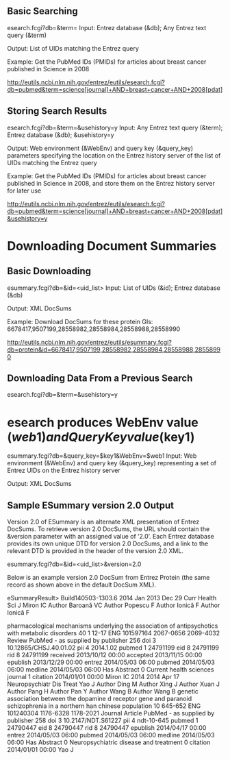 Basic Searching
-------------------

esearch.fcgi?db=<database>&term=<query>
Input: Entrez database (&db); Any Entrez text query (&term)

Output: List of UIDs matching the Entrez query

Example: Get the PubMed IDs (PMIDs) for articles about breast cancer published in Science in 2008

http://eutils.ncbi.nlm.nih.gov/entrez/eutils/esearch.fcgi?db=pubmed&term=science[journal]+AND+breast+cancer+AND+2008[pdat]

Storing Search Results
-----------------------

esearch.fcgi?db=<database>&term=<query>&usehistory=y
Input: Any Entrez text query (&term); Entrez database (&db); &usehistory=y

Output: Web environment (&WebEnv) and query key (&query_key) parameters specifying the location on the Entrez history server of the list of UIDs matching the Entrez query

Example: Get the PubMed IDs (PMIDs) for articles about breast cancer published in Science in 2008, and store them on the Entrez history server for later use

http://eutils.ncbi.nlm.nih.gov/entrez/eutils/esearch.fcgi?db=pubmed&term=science[journal]+AND+breast+cancer+AND+2008[pdat]&usehistory=y

Downloading Document Summaries
===============================

Basic Downloading
-------------------

esummary.fcgi?db=<database>&id=<uid_list>
Input: List of UIDs (&id); Entrez database (&db)

Output: XML DocSums

Example: Download DocSums for these protein GIs: 6678417,9507199,28558982,28558984,28558988,28558990

http://eutils.ncbi.nlm.nih.gov/entrez/eutils/esummary.fcgi?db=protein&id=6678417,9507199,28558982,28558984,28558988,28558990

Downloading Data From a Previous Search
----------------------------------------

esearch.fcgi?db=<database>&term=<query>&usehistory=y

# esearch produces WebEnv value ($web1) and QueryKey value ($key1)

esummary.fcgi?db=<database>&query_key=$key1&WebEnv=$web1
Input: Web environment (&WebEnv) and query key (&query_key) representing a set of Entrez UIDs on the Entrez history server

Output: XML DocSums

Sample ESummary version 2.0 Output
--------------------------------------

Version 2.0 of ESummary is an alternate XML presentation of Entrez DocSums. To retrieve version 2.0 DocSums, the URL should contain the &version parameter with an assigned value of ‘2.0’. Each Entrez database provides its own unique DTD for version 2.0 DocSums, and a link to the relevant DTD is provided in the header of the version 2.0 XML.

esummary.fcgi?db=<database>&id=<uid_list>&version=2.0

Below is an example version 2.0 DocSum from Entrez Protein (the same record as shown above in the default DocSum XML).

eSummaryResult>
<DocumentSummarySet status="OK">
<DbBuild>Build140503-1303.6</DbBuild>
<DocumentSummary uid="24791199">
<PubDate>2014 Jan</PubDate>
<EPubDate>2013 Dec 29</EPubDate>
<Source>Curr Health Sci J</Source>
<Authors>
<Author>
<Name>Miron IC</Name>
<AuthType>Author</AuthType>
<ClusterID/>
</Author>
<Author>
<Name>Baroană VC</Name>
<AuthType>Author</AuthType>
<ClusterID/>
</Author>
<Author>
<Name>Popescu F</Name>
<AuthType>Author</AuthType>
<ClusterID/>
</Author>
<Author>
<Name>Ionică F</Name>
<AuthType>Author</AuthType>
<ClusterID/>
</Author>
</Authors>
<LastAuthor>Ionică F</LastAuthor>
<Title>
Pharmacological Mechanisms Underlying the Association of Antipsychotics with Metabolic Disorders.
</Title>
<SortTitle>
pharmacological mechanisms underlying the association of antipsychotics with metabolic disorders
</SortTitle>
<Volume>40</Volume>
<Issue>1</Issue>
<Pages>12-17</Pages>
<Lang>
<string>ENG</string>
</Lang>
<NlmUniqueID>101597164</NlmUniqueID>
<ISSN>2067-0656</ISSN>
<ESSN>2069-4032</ESSN>
<PubType>
<flag>Review</flag>
</PubType>
<RecordStatus>PubMed - as supplied by publisher</RecordStatus>
<PubStatus>256</PubStatus>
<ArticleIds>
<ArticleId>
<IdType>doi</IdType>
<IdTypeN>3</IdTypeN>
<Value>10.12865/CHSJ.40.01.02</Value>
</ArticleId>
<ArticleId>
<IdType>pii</IdType>
<IdTypeN>4</IdTypeN>
<Value>2014.1.02</Value>
</ArticleId>
<ArticleId>
<IdType>pubmed</IdType>
<IdTypeN>1</IdTypeN>
<Value>24791199</Value>
</ArticleId>
<ArticleId>
<IdType>eid</IdType>
<IdTypeN>8</IdTypeN>
<Value>24791199</Value>
</ArticleId>
<ArticleId>
<IdType>rid</IdType>
<IdTypeN>8</IdTypeN>
<Value>24791199</Value>
</ArticleId>
</ArticleIds>
<History>
<PubMedPubDate>
<PubStatus>received</PubStatus>
<Date>2013/10/12 00:00</Date>
</PubMedPubDate>
<PubMedPubDate>
<PubStatus>accepted</PubStatus>
<Date>2013/11/15 00:00</Date>
</PubMedPubDate>
<PubMedPubDate>
<PubStatus>epublish</PubStatus>
<Date>2013/12/29 00:00</Date>
</PubMedPubDate>
<PubMedPubDate>
<PubStatus>entrez</PubStatus>
<Date>2014/05/03 06:00</Date>
</PubMedPubDate>
<PubMedPubDate>
<PubStatus>pubmed</PubStatus>
<Date>2014/05/03 06:00</Date>
</PubMedPubDate>
<PubMedPubDate>
<PubStatus>medline</PubStatus>
<Date>2014/05/03 06:00</Date>
</PubMedPubDate>
</History>
<References></References>
<Attributes>
<flag>Has Abstract</flag>
</Attributes>
<PmcRefCount>0</PmcRefCount>
<FullJournalName>Current health sciences journal</FullJournalName>
<ELocationID/>
<ViewCount>1</ViewCount>
<DocType>citation</DocType>
<SrcContribList></SrcContribList>
<BookTitle/>
<Medium/>
<Edition/>
<PublisherLocation/>
<PublisherName/>
<SrcDate/>
<ReportNumber/>
<AvailableFromURL/>
<LocationLabel/>
<DocContribList></DocContribList>
<DocDate/>
<BookName/>
<Chapter/>
<SortPubDate>2014/01/01 00:00</SortPubDate>
<SortFirstAuthor>Miron IC</SortFirstAuthor>
</DocumentSummary>
<DocumentSummary uid="24790447">
<PubDate>2014</PubDate>
<EPubDate>2014 Apr 17</EPubDate>
<Source>Neuropsychiatr Dis Treat</Source>
<Authors>
<Author>
<Name>Yao J</Name>
<AuthType>Author</AuthType>
<ClusterID/>
</Author>
<Author>
<Name>Ding M</Name>
<AuthType>Author</AuthType>
<ClusterID/>
</Author>
<Author>
<Name>Xing J</Name>
<AuthType>Author</AuthType>
<ClusterID/>
</Author>
<Author>
<Name>Xuan J</Name>
<AuthType>Author</AuthType>
<ClusterID/>
</Author>
<Author>
<Name>Pang H</Name>
<AuthType>Author</AuthType>
<ClusterID/>
</Author>
<Author>
<Name>Pan Y</Name>
<AuthType>Author</AuthType>
<ClusterID/>
</Author>
<Author>
<Name>Wang B</Name>
<AuthType>Author</AuthType>
<ClusterID/>
</Author>
</Authors>
<LastAuthor>Wang B</LastAuthor>
<Title>
Genetic association between the dopamine D<sub>1</sub>-receptor gene and paranoid schizophrenia in a northern Han Chinese population.
</Title>
<SortTitle>
genetic association between the dopamine d receptor gene and paranoid schizophrenia in a northern han chinese population
</SortTitle>
<Volume>10</Volume>
<Issue/>
<Pages>645-652</Pages>
<Lang>
<string>ENG</string>
</Lang>
<NlmUniqueID>101240304</NlmUniqueID>
<ISSN>1176-6328</ISSN>
<ESSN>1178-2021</ESSN>
<PubType>
<flag>Journal Article</flag>
</PubType>
<RecordStatus>PubMed - as supplied by publisher</RecordStatus>
<PubStatus>258</PubStatus>
<ArticleIds>
<ArticleId>
<IdType>doi</IdType>
<IdTypeN>3</IdTypeN>
<Value>10.2147/NDT.S61227</Value>
</ArticleId>
<ArticleId>
<IdType>pii</IdType>
<IdTypeN>4</IdTypeN>
<Value>ndt-10-645</Value>
</ArticleId>
<ArticleId>
<IdType>pubmed</IdType>
<IdTypeN>1</IdTypeN>
<Value>24790447</Value>
</ArticleId>
<ArticleId>
<IdType>eid</IdType>
<IdTypeN>8</IdTypeN>
<Value>24790447</Value>
</ArticleId>
<ArticleId>
<IdType>rid</IdType>
<IdTypeN>8</IdTypeN>
<Value>24790447</Value>
</ArticleId>
</ArticleIds>
<History>
<PubMedPubDate>
<PubStatus>epublish</PubStatus>
<Date>2014/04/17 00:00</Date>
</PubMedPubDate>
<PubMedPubDate>
<PubStatus>entrez</PubStatus>
<Date>2014/05/03 06:00</Date>
</PubMedPubDate>
<PubMedPubDate>
<PubStatus>pubmed</PubStatus>
<Date>2014/05/03 06:00</Date>
</PubMedPubDate>
<PubMedPubDate>
<PubStatus>medline</PubStatus>
<Date>2014/05/03 06:00</Date>
</PubMedPubDate>
</History>
<References></References>
<Attributes>
<flag>Has Abstract</flag>
</Attributes>
<PmcRefCount>0</PmcRefCount>
<FullJournalName>Neuropsychiatric disease and treatment</FullJournalName>
<ELocationID/>
<ViewCount>0</ViewCount>
<DocType>citation</DocType>
<SrcContribList></SrcContribList>
<BookTitle/>
<Medium/>
<Edition/>
<PublisherLocation/>
<PublisherName/>
<SrcDate/>
<ReportNumber/>
<AvailableFromURL/>
<LocationLabel/>
<DocContribList></DocContribList>
<DocDate/>
<BookName/>
<Chapter/>
<SortPubDate>2014/01/01 00:00</SortPubDate>
<SortFirstAuthor>Yao J</SortFirstAuthor>
</DocumentSummary>
</DocumentSummarySet>
</eSummaryResult>
